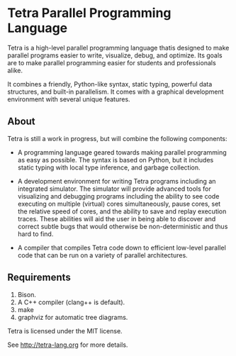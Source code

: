 Tetra Parallel Programming Language
===================================

Tetra is a high-level parallel programming language thatis designed to make
parallel programs easier to write, visualize, debug, and optimize. Its goals
are to make parallel programming easier for students and professionals alike.

It combines a friendly, Python-like syntax, static typing, powerful data
structures, and built-in parallelism. It comes with a graphical development
environment with several unique features.

About
-----
Tetra is still a work in progress, but will combine the following components:

- A programming language geared towards making parallel programming as easy as
possible.  The syntax is based on Python, but it includes static typing with
local type inference, and garbage collection.

- A development environment for writing Tetra programs including an integrated
simulator. The simulator will provide advanced tools for visualizing and
debugging programs including the ability to see code executing on multiple
(virtual) cores simultaneously, pause cores, set the relative speed of cores,
and the ability to save and replay execution traces. These abilities will aid
the user in being able to discover and correct subtle bugs that would otherwise
be non-deterministic and thus hard to find.

- A compiler that compiles Tetra code down to efficient low-level parallel code
that can be run on a variety of parallel architectures.

Requirements
------------

1. Bison.
2. A C++ compiler (clang++ is default).
3. make
4. graphviz for automatic tree diagrams.

Tetra is licensed under the MIT license.

See http://tetra-lang.org for more details.
